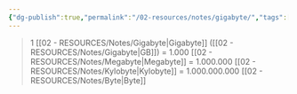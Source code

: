 ```yaml
---
{"dg-publish":true,"permalink":"/02-resources/notes/gigabyte/","tags":["mathe/binärzahlen"],"noteIcon":"","updated":"2025-08-26T16:35:04.132+02:00"}
---
```


>1 [[02 - RESOURCES/Notes/Gigabyte\|Gigabyte]] ([[02 - RESOURCES/Notes/Gigabyte\|GB]]) = 1.000 [[02 - RESOURCES/Notes/Megabyte\|Megabyte]] = 1.000.000 [[02 - RESOURCES/Notes/Kylobyte\|Kylobyte]] = 1.000.000.000 [[02 - RESOURCES/Notes/Byte\|Byte]]